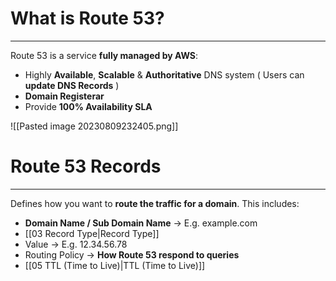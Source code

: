 # What is Route 53?
---

Route 53 is a service **fully managed by AWS**:
* Highly **Available**, **Scalable** & **Authoritative** DNS system ( Users can **update DNS Records** )
* **Domain Registerar**
* Provide **100% Availability SLA**

![[Pasted image 20230809232405.png]]

# Route 53 Records
---

Defines how you want to **route the traffic for a domain**. This includes:
* **Domain Name / Sub Domain Name** -> E.g. example.com
* [[03 Record Type|Record Type]]
* Value -> E.g. 12.34.56.78
* Routing Policy -> **How Route 53 respond to queries**
* [[05 TTL (Time to Live)|TTL (Time to Live)]]